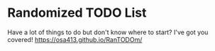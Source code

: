 # Randomized TODO List

Have a lot of things to do but don't know where to start?
I've got you covered!
https://osa413.github.io/RanTODOm/
